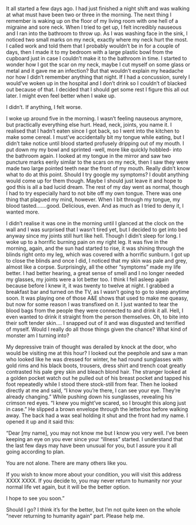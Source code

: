 It all started a few days ago. I had just finished a night shift and was walking at what must have been two or three in the morning. The next thing I remember is waking up on the floor of my living room with one hell of a migraine and sore neck. When I tried to get up, I felt incredibly nauseous and I ran into the bathroom to throw up. As I was washing face in the sink, I noticed two small marks on my neck, exactly where my neck hurt the most. I called work and told them that I probably wouldn’t be in for a couple of days, then I made it to my bedroom with a large plastic bowl from the cupboard just in case I couldn’t make it to the bathroom in time. I started to wonder how I got the scar on my neck, maybe I cut myself on some glass or metal and it gave me an infection? But that wouldn’t explain my headache nor how I didn’t remember anything that night. If I had a concussion, surely I would’ve woken up in the hospital and I don’t drink so I couldn’t of blacked out because of that. I decided that I should get some rest I figure this all out later. I might even feel better when I wake up.

I didn’t. If anything, I felt worse.

I woke up around five in the morning. I wasn’t feeling nauseous anymore, but practically everything else hurt.
Head, neck, joints, you name it. I realised that I hadn’t eaten since I got back, so I went into the kitchen to make some cereal. I must’ve accidentally bit my tongue while eating, but I didn’t take notice until blood started profusely dripping out of my mouth. I put down my my bowl and sprinted -well, more like quickly hobbled- into the bathroom again. I looked at my tongue in the mirror and saw two puncture marks eerily similar to the scars on my neck, then I saw they were made two large pointed teeth near the front of my mouth. Really didn’t know what to do at this point. Should I try google my symptoms? I doubt anything would come up for them though. Maybe I should just leave it and hope to god this is all a bad lucid dream. The rest of my day went as normal, though I had to try especially hard to not bite off my own tongue. There was one thing that plagued my mind, however. When I bit through my tongue, my blood tasted…….good. Delicious, even. And as much as I tried to deny it, I wanted more.

I didn’t realise it was one in the morning until I glanced at the clock on the wall and I was surprised that I wasn’t tired yet, but I decided to get into bed anyway since my joints still hurt like hell. Though I didn’t sleep for long. I woke up to a horrific burning pain on my right leg. It was five in the morning, again, and the sun had started to rise, it was shining through the blinds right onto my leg, which was covered with a horrific sunburn. I got up to close the blinds and once I did, I noticed that my skin was pale and grey, almost like a corpse. Surprisingly, all the other “symptoms” made my life better. I had better hearing, a great sense of smell and I no longer needed my glasses, my joints were a lot better too. I think I fell asleep again because before I knew it, it was  twenty to twelve at night. I grabbed a breakfast bar and turned on the TV, as I wasn’t going to go to sleep anytime soon. It was playing one of those A&E shows that used to make me queasy, but now for some reason I was transfixed on it. I just wanted to tear the blood bags from the people they were connected to and drink it all. Hell, I even wanted to drink it straight from the person themselves. Oh, to bite into their soft tender skin…. I snapped out of it and was disgusted and terrified of myself. Would I really do all those things given the chance? What kind of monster am I turning into?

My depressive train of thought was derailed by knock at the door, who would be visiting me at this hour? I looked out the peephole and saw a man who looked like he was dressed for winter, he had round sunglasses with gold rims and his black boots, trousers, dress shirt and trench coat greatly contrasted his pale grey skin and bleach blond hair. The stranger looked at a golden pocket watch out he pulled out of his breast pocket and tapped his foot repeatedly while I stood there stock-still from fear. Then he looked directly at me and said, “I know you’re there, I can see your eye. They’re already changing.” While pushing down his sunglasses, revealing his crimson red eyes. “I knew you might’ve scared, so I brought this along just in case.” He slipped a brown envelope through the letterbox before walking away. The back had a wax seal holding it shut and the front had my name. I opened it up and it said this:

“Dear [my name], you may not know me but I know you very well. I’ve been keeping an eye on you ever since your “illness” started. I understand that the last few days may have been unusual for you, but I assure you it all going according to plan.

You are not alone. There are many others like you.

If you wish to know more about your condition, you will visit this address XXXX XXXX. If you decide to, you may never return to humanity nor your normal life vet again, but it will be the better option.

I hope to see you soon.”

Should I go? I think it’s for the better, but I’m not quite keen on the whole “never returning to humanity again” part. Please help me.